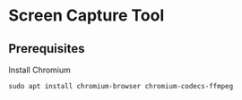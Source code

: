 # Screen Capture Tool

## Prerequisites
Install Chromium
```SHELL
sudo apt install chromium-browser chromium-codecs-ffmpeg
```

